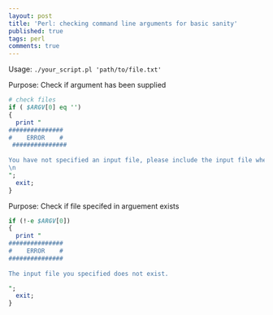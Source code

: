 ```yaml
---
layout: post
title: 'Perl: checking command line arguments for basic sanity'
published: true
tags: perl
comments: true
---
```

Usage: `./your_script.pl 'path/to/file.txt'`

Purpose: Check if argument has been supplied

``` perl
# check files
if ( $ARGV[0] eq '')
{
  print "
###############
#    ERROR    #
 ###############
   
You have not specified an input file, please include the input file when you execute this script,
\n  
";
  exit;
}
```

Purpose: Check if file specifed in arguement exists

``` perl
if (!-e $ARGV[0])
{
  print " 
###############
#    ERROR    #
###############
 
The input file you specified does not exist.

";
  exit;
}
```
